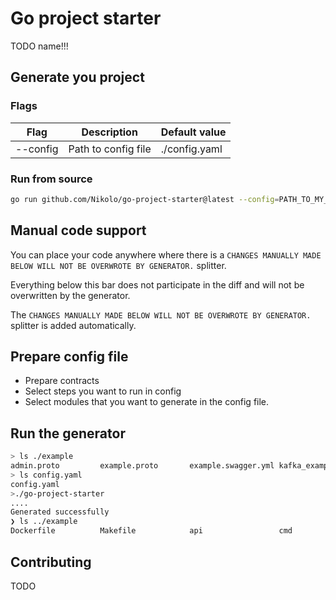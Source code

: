# Go project starter

TODO name!!!

## Generate you project

### Flags

| Flag     | Description         | Default value |
|----------|---------------------|---------------|
| --config | Path to config file | ./config.yaml |

### Run from source

```bash
go run github.com/Nikolo/go-project-starter@latest --config=PATH_TO_MY_CONFIG.yaml
```

## Manual code support

You can place your code anywhere where there is a `CHANGES MANUALLY MADE BELOW WILL NOT BE OVERWROTE BY GENERATOR.`
splitter.

Everything below this bar does not participate in the diff and will not be overwritten by the generator.

The `CHANGES MANUALLY MADE BELOW WILL NOT BE OVERWROTE BY GENERATOR.` splitter is added automatically.

## Prepare config file

- Prepare contracts
- Select steps you want to run in config
- Select modules that you want to generate in the config file.

## Run the generator

```bash
> ls ./example
admin.proto         example.proto       example.swagger.yml kafka_example.proto
> ls config.yaml
config.yaml
>./go-project-starter
....
Generated successfully
❯ ls ../example
Dockerfile          Makefile            api                 cmd                 configs             docker-compose.yaml go.mod              go.sum              internal            pkg                 scripts
```

## Contributing

TODO
